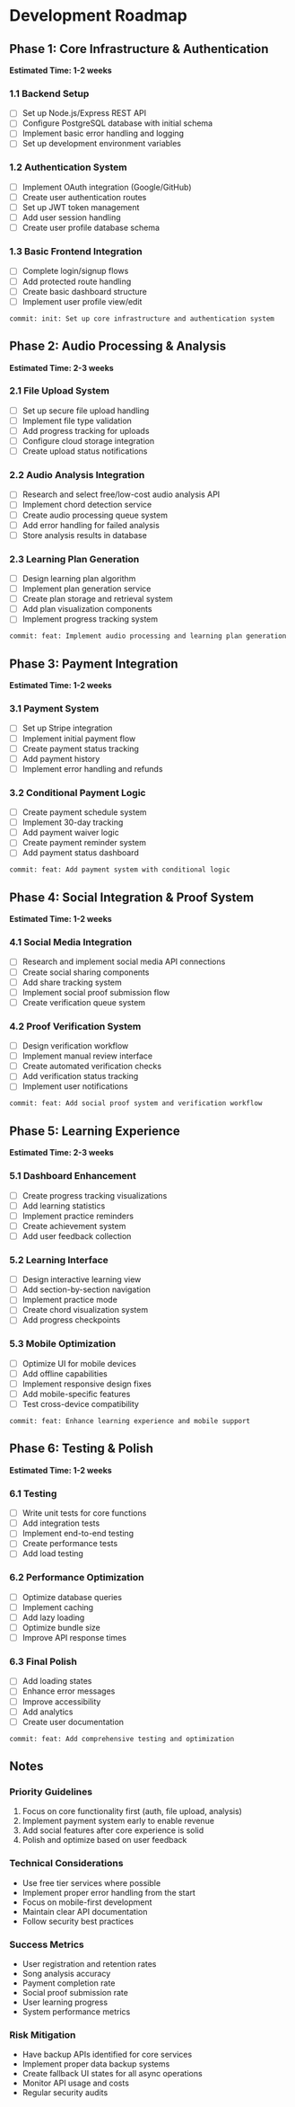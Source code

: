 # Development Roadmap

## Phase 1: Core Infrastructure & Authentication
**Estimated Time: 1-2 weeks**

### 1.1 Backend Setup
- [ ] Set up Node.js/Express REST API
- [ ] Configure PostgreSQL database with initial schema
- [ ] Implement basic error handling and logging
- [ ] Set up development environment variables

### 1.2 Authentication System
- [ ] Implement OAuth integration (Google/GitHub)
- [ ] Create user authentication routes
- [ ] Set up JWT token management
- [ ] Add user session handling
- [ ] Create user profile database schema

### 1.3 Basic Frontend Integration
- [ ] Complete login/signup flows
- [ ] Add protected route handling
- [ ] Create basic dashboard structure
- [ ] Implement user profile view/edit

```
commit: init: Set up core infrastructure and authentication system
```

## Phase 2: Audio Processing & Analysis
**Estimated Time: 2-3 weeks**

### 2.1 File Upload System
- [ ] Set up secure file upload handling
- [ ] Implement file type validation
- [ ] Add progress tracking for uploads
- [ ] Configure cloud storage integration
- [ ] Create upload status notifications

### 2.2 Audio Analysis Integration
- [ ] Research and select free/low-cost audio analysis API
- [ ] Implement chord detection service
- [ ] Create audio processing queue system
- [ ] Add error handling for failed analysis
- [ ] Store analysis results in database

### 2.3 Learning Plan Generation
- [ ] Design learning plan algorithm
- [ ] Implement plan generation service
- [ ] Create plan storage and retrieval system
- [ ] Add plan visualization components
- [ ] Implement progress tracking system

```
commit: feat: Implement audio processing and learning plan generation
```

## Phase 3: Payment Integration
**Estimated Time: 1-2 weeks**

### 3.1 Payment System
- [ ] Set up Stripe integration
- [ ] Implement initial payment flow
- [ ] Create payment status tracking
- [ ] Add payment history
- [ ] Implement error handling and refunds

### 3.2 Conditional Payment Logic
- [ ] Create payment schedule system
- [ ] Implement 30-day tracking
- [ ] Add payment waiver logic
- [ ] Create payment reminder system
- [ ] Add payment status dashboard

```
commit: feat: Add payment system with conditional logic
```

## Phase 4: Social Integration & Proof System
**Estimated Time: 1-2 weeks**

### 4.1 Social Media Integration
- [ ] Research and implement social media API connections
- [ ] Create social sharing components
- [ ] Add share tracking system
- [ ] Implement social proof submission flow
- [ ] Create verification queue system

### 4.2 Proof Verification System
- [ ] Design verification workflow
- [ ] Implement manual review interface
- [ ] Create automated verification checks
- [ ] Add verification status tracking
- [ ] Implement user notifications

```
commit: feat: Add social proof system and verification workflow
```

## Phase 5: Learning Experience
**Estimated Time: 2-3 weeks**

### 5.1 Dashboard Enhancement
- [ ] Create progress tracking visualizations
- [ ] Add learning statistics
- [ ] Implement practice reminders
- [ ] Create achievement system
- [ ] Add user feedback collection

### 5.2 Learning Interface
- [ ] Design interactive learning view
- [ ] Add section-by-section navigation
- [ ] Implement practice mode
- [ ] Create chord visualization system
- [ ] Add progress checkpoints

### 5.3 Mobile Optimization
- [ ] Optimize UI for mobile devices
- [ ] Add offline capabilities
- [ ] Implement responsive design fixes
- [ ] Add mobile-specific features
- [ ] Test cross-device compatibility

```
commit: feat: Enhance learning experience and mobile support
```

## Phase 6: Testing & Polish
**Estimated Time: 1-2 weeks**

### 6.1 Testing
- [ ] Write unit tests for core functions
- [ ] Add integration tests
- [ ] Implement end-to-end testing
- [ ] Create performance tests
- [ ] Add load testing

### 6.2 Performance Optimization
- [ ] Optimize database queries
- [ ] Implement caching
- [ ] Add lazy loading
- [ ] Optimize bundle size
- [ ] Improve API response times

### 6.3 Final Polish
- [ ] Add loading states
- [ ] Enhance error messages
- [ ] Improve accessibility
- [ ] Add analytics
- [ ] Create user documentation

```
commit: feat: Add comprehensive testing and optimization
```

## Notes

### Priority Guidelines
1. Focus on core functionality first (auth, file upload, analysis)
2. Implement payment system early to enable revenue
3. Add social features after core experience is solid
4. Polish and optimize based on user feedback

### Technical Considerations
- Use free tier services where possible
- Implement proper error handling from the start
- Focus on mobile-first development
- Maintain clear API documentation
- Follow security best practices

### Success Metrics
- User registration and retention rates
- Song analysis accuracy
- Payment completion rate
- Social proof submission rate
- User learning progress
- System performance metrics

### Risk Mitigation
- Have backup APIs identified for core services
- Implement proper data backup systems
- Create fallback UI states for all async operations
- Monitor API usage and costs
- Regular security audits
